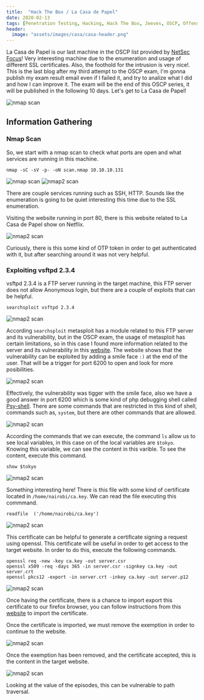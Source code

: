 ```yaml
---
title:  "Hack The Box / La Casa de Papel"
date: 2020-02-13
tags: [Penetration Testing, Hacking, Hack The Box, Jeeves, OSCP, Offensive Security]
header: 
  image: "assets/images/casa/casa-header.png"
---
```

La Casa de Papel is our last machine in the OSCP list provided by [NetSec Focus](https://www.netsecfocus.com/)! Very interesting machine due to the enumeration and usage of different SSL certificates. Also, the foothold for the intrusion is very nice!. This is the last blog after my third attempt to the OSCP exam, I'm gonna publish my exam result email even if I failed it, and try to analize what I did and how I can improve it. The exam will be the end of this OSCP series, it will be published in the following 10 days. Let's get to La Casa de Papel!

<img src="{{ site.url }}{{ site.baseurl }}/assets/images/casa/list.jpg" alt="nmap scan">

## Information Gathering


### Nmap Scan
So, we start with a nmap scan to check what ports are open and what services are running in this machine.
```
nmap -sC -sV -p- -oN scan.nmap 10.10.10.131
```
<img src="{{ site.url }}{{ site.baseurl }}/assets/images/casa/nmap.png" alt="nmap scan">
<img src="{{ site.url }}{{ site.baseurl }}/assets/images/casa/nmap.png" alt="nmap2 scan">

There are couple services running such as SSH, HTTP. Sounds like the enumeration is going to be quiet interesting this time due to the SSL enumeration. 

Visiting the website running in port 80, there is this website related to La Casa de Papel show on Netflix.

<img src="{{ site.url }}{{ site.baseurl }}/assets/images/casa/browser.png" alt="nmap2 scan">

Curiously, there is this some kind of OTP token in order to get authenticated with it, but after searching around it was not very helpful. 

### Exploiting  vsftpd 2.3.4

 vsftpd 2.3.4 is a FTP server running in the target machine, this FTP server does not allow Anonymous login, but there are a couple of exploits that can be helpful. 
```
searchsploit vsftpd 2.3.4
```
<img src="{{ site.url }}{{ site.baseurl }}/assets/images/casa/searchsploit.png" alt="nmap2 scan">

According ```searchsploit``` metasploit has a module related to this FTP server and its vulnerability, but in the OSCP exam, the usage of metasploit has certain limitations, so in this case I found more information related to the server and its vulnerability in this [website](https://metalkey.github.io/vsftpd-v234-backdoor-command-execution.html). The website shows that the vulnerability can be exploited by adding a smile face ```:)``` at the end of the user. That will be a trigger for port 6200 to open and look for more posibilities. 

<img src="{{ site.url }}{{ site.baseurl }}/assets/images/casa/triger.png" alt="nmap2 scan">

Effectively, the vulnerability was tigger with the smile face, also we have a good answer in port 6200 which is some kind of php debugging shell called [Psy-shell](https://www.sitepoint.com/interactive-php-debugging-psysh/). There are some commands that are restricted in this kind of shell, commands such as, ```system```, but there are other commands that are allowed. 

<img src="{{ site.url }}{{ site.baseurl }}/assets/images/casa/help.png" alt="nmap2 scan">

According the commands that we can execute, the command ```ls``` allow us to see local variables, in this case on of the local variables are ```$tokyo```. Knowing this variable, we can see the content in this varible. To see the content, execute this command. 
```
show $tokyo
```
<img src="{{ site.url }}{{ site.baseurl }}/assets/images/casa/show.png" alt="nmap2 scan">

Something interesting here! There is this file with some kind of certificate located in ```/home/nairobi/ca.key```. We can read the file executing this commmand. 
```
readfile  ('/home/nairobi/ca.key')
```
<img src="{{ site.url }}{{ site.baseurl }}/assets/images/casa/read-key.png" alt="nmap2 scan">

This certificate can be helpful to generate a certificate signing a request using openssl. This certificate will be useful in order to get access to the target website. In order to do this, execute the following commands. 
```
openssl req -new -key ca.key -out server.csr
openssl x509 -req -days 365 -in server.csr -signkey ca.key -out server.crt
openssl pkcs12 -export -in server.crt -inkey ca.key -out server.p12
```
<img src="{{ site.url }}{{ site.baseurl }}/assets/images/casa/sign-keys.png" alt="nmap2 scan">

Once having the certificate, there is a chance to import export this certificate to our firefox browser, you can follow instructions from this [website](https://knowledge.digicert.com/solution/SO5437.html) to import the certificate. 

Once the certificate is imported, we must remove the exemption in order to continue to the website.

<img src="{{ site.url }}{{ site.baseurl }}/assets/images/casa/remove-exception.png" alt="nmap2 scan">

Once the exemption has been removed, and the certificate accepted, this is the content in the target website. 

<img src="{{ site.url }}{{ site.baseurl }}/assets/images/casa/cert-in.png" alt="nmap2 scan">

Looking at the value of the episodes, this can be vulnerable to path traversal.